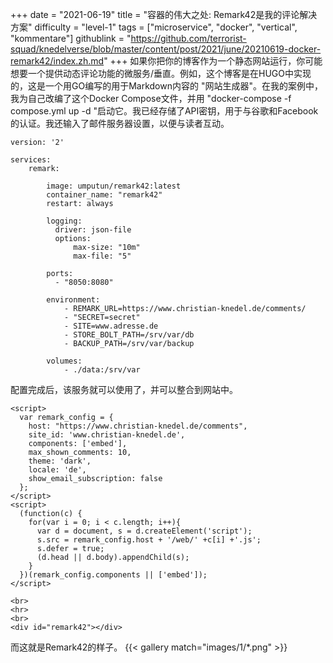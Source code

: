 +++
date = "2021-06-19"
title = "容器的伟大之处: Remark42是我的评论解决方案"
difficulty = "level-1"
tags = ["microservice", "docker", "vertical", "kommentare"]
githublink = "https://github.com/terrorist-squad/knedelverse/blob/master/content/post/2021/june/20210619-docker-remark42/index.zh.md"
+++
如果你把你的博客作为一个静态网站运行，你可能想要一个提供动态评论功能的微服务/垂直。例如，这个博客是在HUGO中实现的，这是一个用GO编写的用于Markdown内容的 "网站生成器"。在我的案例中，我为自己改编了这个Docker Compose文件，并用 "docker-compose -f compose.yml up -d "启动它。我已经存储了API密钥，用于与谷歌和Facebook的认证。我还输入了邮件服务器设置，以便与读者互动。
```
version: '2'

services:
    remark:

        image: umputun/remark42:latest
        container_name: "remark42"
        restart: always

        logging:
          driver: json-file
          options:
              max-size: "10m"
              max-file: "5"

        ports:
          - "8050:8080"   

        environment:
            - REMARK_URL=https://www.christian-knedel.de/comments/ 
            - "SECRET=secret"          
            - SITE=www.adresse.de 
            - STORE_BOLT_PATH=/srv/var/db
            - BACKUP_PATH=/srv/var/backup

        volumes:
            - ./data:/srv/var

```
配置完成后，该服务就可以使用了，并可以整合到网站中。
```
<script>
  var remark_config = {
    host: "https://www.christian-knedel.de/comments", 
    site_id: 'www.christian-knedel.de',
    components: ['embed'], 
    max_shown_comments: 10,
    theme: 'dark',
    locale: 'de',
    show_email_subscription: false
  };
</script>
<script>
  (function(c) {
    for(var i = 0; i < c.length; i++){
      var d = document, s = d.createElement('script');
      s.src = remark_config.host + '/web/' +c[i] +'.js';
      s.defer = true;
      (d.head || d.body).appendChild(s);
    }
  })(remark_config.components || ['embed']);
</script>

<br>
<hr>
<br>
<div id="remark42"></div>

```
而这就是Remark42的样子。
{{< gallery match="images/1/*.png" >}}

